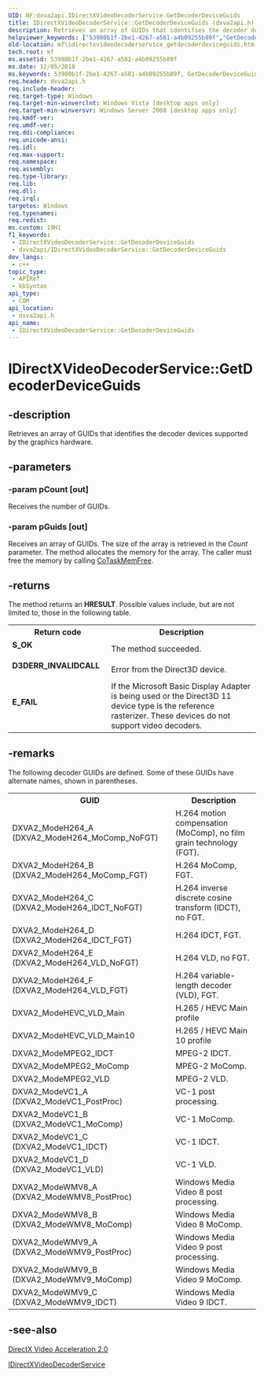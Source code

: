 ```yaml
---
UID: NF:dxva2api.IDirectXVideoDecoderService.GetDecoderDeviceGuids
title: IDirectXVideoDecoderService::GetDecoderDeviceGuids (dxva2api.h)
description: Retrieves an array of GUIDs that identifies the decoder devices supported by the graphics hardware.
helpviewer_keywords: ["53980b1f-2be1-4267-a581-a4b09255b89f","GetDecoderDeviceGuids","GetDecoderDeviceGuids method [Media Foundation]","GetDecoderDeviceGuids method [Media Foundation]","IDirectXVideoDecoderService interface","IDirectXVideoDecoderService interface [Media Foundation]","GetDecoderDeviceGuids method","IDirectXVideoDecoderService.GetDecoderDeviceGuids","IDirectXVideoDecoderService::GetDecoderDeviceGuids","dxva2api/IDirectXVideoDecoderService::GetDecoderDeviceGuids","mf.idirectxvideodecoderservice_getdecoderdeviceguids"]
old-location: mf\idirectxvideodecoderservice_getdecoderdeviceguids.htm
tech.root: mf
ms.assetid: 53980b1f-2be1-4267-a581-a4b09255b89f
ms.date: 12/05/2018
ms.keywords: 53980b1f-2be1-4267-a581-a4b09255b89f, GetDecoderDeviceGuids, GetDecoderDeviceGuids method [Media Foundation], GetDecoderDeviceGuids method [Media Foundation],IDirectXVideoDecoderService interface, IDirectXVideoDecoderService interface [Media Foundation],GetDecoderDeviceGuids method, IDirectXVideoDecoderService.GetDecoderDeviceGuids, IDirectXVideoDecoderService::GetDecoderDeviceGuids, dxva2api/IDirectXVideoDecoderService::GetDecoderDeviceGuids, mf.idirectxvideodecoderservice_getdecoderdeviceguids
req.header: dxva2api.h
req.include-header: 
req.target-type: Windows
req.target-min-winverclnt: Windows Vista [desktop apps only]
req.target-min-winversvr: Windows Server 2008 [desktop apps only]
req.kmdf-ver: 
req.umdf-ver: 
req.ddi-compliance: 
req.unicode-ansi: 
req.idl: 
req.max-support: 
req.namespace: 
req.assembly: 
req.type-library: 
req.lib: 
req.dll: 
req.irql: 
targetos: Windows
req.typenames: 
req.redist: 
ms.custom: 19H1
f1_keywords:
 - IDirectXVideoDecoderService::GetDecoderDeviceGuids
 - dxva2api/IDirectXVideoDecoderService::GetDecoderDeviceGuids
dev_langs:
 - c++
topic_type:
 - APIRef
 - kbSyntax
api_type:
 - COM
api_location:
 - dxva2api.h
api_name:
 - IDirectXVideoDecoderService::GetDecoderDeviceGuids
---
```


# IDirectXVideoDecoderService::GetDecoderDeviceGuids


## -description

Retrieves an array of GUIDs that identifies the decoder devices supported by the graphics hardware.

## -parameters

### -param pCount [out]

Receives the number of GUIDs.

### -param pGuids [out]

Receives an array of GUIDs. The size of the array is retrieved in the <i>Count</i> parameter. The method allocates the memory for the array. The caller must free the memory by calling <a href="/windows/desktop/api/combaseapi/nf-combaseapi-cotaskmemfree">CoTaskMemFree</a>.

## -returns

The method returns an <b>HRESULT</b>. Possible values include, but are not limited to, those in the following table.

<table>
<tr>
<th>Return code</th>
<th>Description</th>
</tr>
<tr>
<td width="40%">
<dl>
<dt><b>S_OK</b></dt>
</dl>
</td>
<td width="60%">
The method succeeded.

</td>
</tr>
<tr>
<td width="40%">
<dl>
<dt><b>D3DERR_INVALIDCALL</b></dt>
</dl>
</td>
<td width="60%">
Error from the Direct3D device.

</td>
</tr>
<tr>
<td width="40%">
<dl>
<dt><b>E_FAIL</b></dt>
</dl>
</td>
<td width="60%">
If the Microsoft Basic Display Adapter is being used or the Direct3D 11 device type is the reference rasterizer.  These devices do not support video decoders.

</td>
</tr>
</table>

## -remarks

The following decoder GUIDs are defined. Some of these GUIDs have alternate names, shown in parentheses.

<table>
<tr>
<th>GUID</th>
<th>Description</th>
</tr>
<tr>
<td>DXVA2_ModeH264_A (DXVA2_ModeH264_MoComp_NoFGT)</td>
<td>H.264 motion compensation (MoComp), no film grain technology (FGT).</td>
</tr>
<tr>
<td>DXVA2_ModeH264_B (DXVA2_ModeH264_MoComp_FGT)</td>
<td>H.264 MoComp, FGT.</td>
</tr>
<tr>
<td>DXVA2_ModeH264_C (DXVA2_ModeH264_IDCT_NoFGT)</td>
<td>H.264 inverse discrete cosine transform (IDCT), no FGT.</td>
</tr>
<tr>
<td>DXVA2_ModeH264_D (DXVA2_ModeH264_IDCT_FGT)</td>
<td>H.264 IDCT, FGT.</td>
</tr>
<tr>
<td>DXVA2_ModeH264_E (DXVA2_ModeH264_VLD_NoFGT)</td>
<td>H.264 VLD, no FGT.</td>
</tr>
<tr>
<td>DXVA2_ModeH264_F (DXVA2_ModeH264_VLD_FGT)</td>
<td>H.264 variable-length decoder (VLD), FGT.</td>
</tr>
<tr>
<td>DXVA2_ModeHEVC_VLD_Main</td>
<td>H.265 / HEVC Main profile</td>
</tr>
<tr>
<td>DXVA2_ModeHEVC_VLD_Main10</td>
<td>H.265 / HEVC Main 10 profile</td>
</tr>
<tr>
<td>DXVA2_ModeMPEG2_IDCT</td>
<td>MPEG-2 IDCT.</td>
</tr>
<tr>
<td>DXVA2_ModeMPEG2_MoComp</td>
<td>MPEG-2 MoComp.</td>
</tr>
<tr>
<td>DXVA2_ModeMPEG2_VLD</td>
<td>MPEG-2 VLD.</td>
</tr>
<tr>
<td>DXVA2_ModeVC1_A (DXVA2_ModeVC1_PostProc)</td>
<td>VC-1 post processing.</td>
</tr>
<tr>
<td>DXVA2_ModeVC1_B (DXVA2_ModeVC1_MoComp)</td>
<td>VC-1 MoComp.</td>
</tr>
<tr>
<td>DXVA2_ModeVC1_C (DXVA2_ModeVC1_IDCT)</td>
<td>VC-1 IDCT.</td>
</tr>
<tr>
<td>DXVA2_ModeVC1_D (DXVA2_ModeVC1_VLD)</td>
<td>VC-1 VLD.</td>
</tr>
<tr>
<td>DXVA2_ModeWMV8_A (DXVA2_ModeWMV8_PostProc)</td>
<td>Windows Media Video 8 post processing.</td>
</tr>
<tr>
<td>DXVA2_ModeWMV8_B (DXVA2_ModeWMV8_MoComp)</td>
<td>Windows Media Video 8 MoComp.</td>
</tr>
<tr>
<td>DXVA2_ModeWMV9_A (DXVA2_ModeWMV9_PostProc)</td>
<td>Windows Media Video 9 post processing.</td>
</tr>
<tr>
<td>DXVA2_ModeWMV9_B (DXVA2_ModeWMV9_MoComp)</td>
<td>Windows Media Video 9 MoComp.</td>
</tr>
<tr>
<td>DXVA2_ModeWMV9_C (DXVA2_ModeWMV9_IDCT)</td>
<td>Windows Media Video 9 IDCT.</td>
</tr>
</table>

## -see-also

<a href="/windows/desktop/medfound/directx-video-acceleration-2-0">DirectX Video Acceleration 2.0</a>



<a href="/windows/desktop/api/dxva2api/nn-dxva2api-idirectxvideodecoderservice">IDirectXVideoDecoderService</a>

